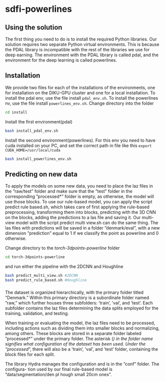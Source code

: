 #  sdfi-powerlines

## Using the solution
The first thing you need to do is to install the required Python libraries. Our solution requires two separate Python virtual environments. This is because the PDAL library is incompatible with the rest of the libraries we use for deep earning. The environment with the PDAL library is called pdal, and the environment for the deep learning is called powerlines.

## Installation 
<!-- Install the two python envoriments using the install files in ./install -->
We provide two files for each of the installations of the environments, one for installation on the DIKU-GPU cluster and one for a local installation. To install the pdal env, use the file install `pdal_env.sh`. To install the powerlines nv, use the file install `powerlines_env.sh`.
Change directory into the folder 
```bash
cd install
```

Install the first environment(pdal)

```bash
bash install_pdal_env.sh 
```

Install the second environment(powerlines). For this env you need to have cuda installed on your PC, and set the correct path in file like this `export CUDA_HOME=/usr/local/cuda` 

```bash
bash install_powerlines_env.sh 
```
## Predicting on new data
To apply the models on some new data, you need to place the laz files in the ”raw/test” folder and make sure that the ”test” folder in the corresponding ”processed*” folder is empty, as otherwise, the model will use those blocks. To use our rule-based model, you can apply the script predict rule based.sh, which takes care of first applying the rule-based preprocessing, transforming them into blocks, predicting with the 3D CNN on the blocks, adding the predictions to a las file and saving it. Our multi-view model with the script predict multi view.sh can do the same thing. The las files with predictions will be saved in a folder ”denmark/eval”, with a new dimension ”prediction” equal to 1 if we classify the point as powerline and 0 otherwise.


Change directory to the *torch-3dpoints-powerline* folder 
```bash
cd torch-3dpoints-powerline
```
and run either the pipeline with the 2DCNN and Houghline
```bash
bash predict_multi_view.sh #2DCNN
bash predict_rule_based.sh #Houghline
```
###
The dataset is organized hierarchically, with the primary folder titled ”Denmark.” Within this primary directory is a subordinate folder named ”raw,” which further houses three subfolders: ’train’, ’val’, and ’test’. Each subfolder contains the laz files determining the data splits employed for the training, validation, and testing. 

When training or evaluating the model, the laz files need to be processed, including actions such as dividing them into smaller blocks and normalizing, among others. These blocks are stored in a separate folder labeled ”processed*” under the primary folder. The asterisk (*) in the folder name signifies what configuration of the dataset has been used. Under the ”processed*”, there will also be a ’train’, ’val’, and ’test’ folder, containing the block files for each split.


The library Hydra manages the configuration and is in the ”conf” folder. The configura-
tion used by our final rule-based model is ”data/segmentation/den pl hough small 20cm ones”.